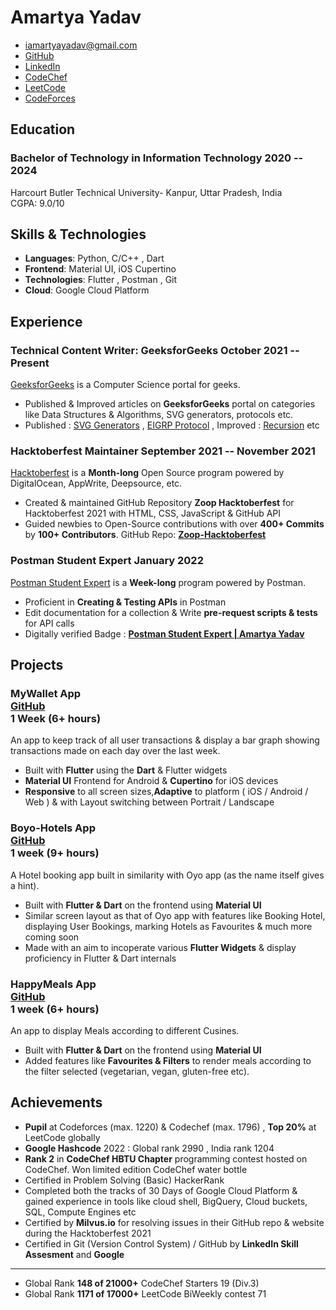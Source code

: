 # Amartya Yadav

- <iamartyayadav@gmail.com>
- [GitHub](https://github.com/iamartyaa)
- [LinkedIn](https://www.linkedin.com/in/iamartyaa/)
- [CodeChef](https://codechef.com/users/evisleye)
- [LeetCode](https://leetcode.com/iamartyaa/)
- [CodeForces](https://codeforces.com/profile/evilseye)

<!-- - [PortFolio](https://iamartyaa.github.io) -->

## Education

### <span class="ed-heading">Bachelor of Technology in Information Technology </span > <span class="technologies">2020 -- 2024 </span>

Harcourt Butler Technical University- Kanpur, Uttar Pradesh, India
<br>
CGPA: 9.0/10 

## Skills & Technologies

- **Languages**: Python, C/C++ , Dart
- **Frontend**: Material UI, iOS Cupertino
- **Technologies**: Flutter , Postman , Git 
- **Cloud**: Google Cloud Platform 

## Experience

### Technical Content Writer: GeeksforGeeks <span class="technologies">October 2021 -- Present</span>

[GeeksforGeeks](https://auth.geeksforgeeks.org/user/iamartyayadav/profile) is a Computer Science portal for geeks.

<!-- #### repo-report <div class="link">[GitHub](https://github.com/ljharb/repo-report)</div> -->

- Published & Improved articles on **GeeksforGeeks** portal on categories like Data Structures & Algorithms, SVG generators, protocols etc.
- Published : [SVG Generators](https://www.geeksforgeeks.org/what-is-svg-generator-in-html5/) , [EIGRP Protocol](https://www.geeksforgeeks.org/what-is-the-benefit-of-eigrp/) , Improved : [Recursion](https://www.geeksforgeeks.org/recursion/) etc

### <span>Hacktoberfest Maintainer</span> <span class="technologies">September 2021 -- November 2021</span>

[Hacktoberfest](https://hacktoberfest.digitalocean.com/) is a **Month-long** Open Source program powered by DigitalOcean, AppWrite, Deepsource, etc.

- Created & maintained GitHub Repository **Zoop Hacktoberfest** for Hacktoberfest 2021 with HTML, CSS, JavaScript & GitHub API 
- Guided newbies to Open-Source contributions with over **400+ Commits** by **100+ Contributors**. GitHub Repo: **[Zoop-Hacktoberfest](https://github.com/evilseye/Zoop-Hacktoberfest)** 

### <span>Postman Student Expert</span> <span class="technologies">January 2022</span>

[Postman Student Expert](https://www.postman.com/company/student-program/) is a **Week-long** program powered by Postman.

- Proficient in **Creating & Testing APIs** in Postman
- Edit documentation for a collection & Write **pre-request scripts & tests** for API calls 
- Digitally verified Badge : **[Postman Student Expert | Amartya Yadav](https://badgr.com/public/assertions/0GUB-Rf7TkCqSkKVWCgsjw?identity__email=iamartyayadav@gmail.com)**

## Projects

### <span class="project-heading">MyWallet App <div class="link">[GitHub](https://github.com/iamartyaa/MyWallet-App) </div></span> <span class="technologies"> 1 Week (6+ hours)</span>

An app to keep track of all user transactions & display a bar graph showing transactions made on each day over the last week.

- Built with **Flutter** using the **Dart** & Flutter widgets
- **Material UI** Frontend for Android & **Cupertino** for iOS devices
- **Responsive** to all screen sizes,**Adaptive** to platform ( iOS / Android / Web ) & with Layout switching between Portrait / Landscape

### <span class="project-heading">Boyo-Hotels App<div class="link">[GitHub](https://github.com/iamartyaa/BoyoHotels-App) </div></span> <span class="technologies">1 week (9+ hours)</span>

A Hotel booking app built in similarity with Oyo app (as the name itself gives a hint).

- Built with **Flutter & Dart** on the frontend using **Material UI**
- Similar screen layout as that of Oyo app with features like Booking Hotel, displaying User Bookings, marking Hotels as Favourites & much more coming soon
- Made with an aim to incoperate various **Flutter Widgets** & display proficiency in Flutter & Dart internals

### <span class="project-heading">HappyMeals App<div class="link">[GitHub](https://github.com/iamartyaa/HappyMeals-App) </div></span> <span class="technologies">1 week (6+ hours)</span>

An app to display Meals according to different Cusines.

- Built with **Flutter & Dart** on the frontend using **Material UI**
- Added features like **Favourites & Filters** to render meals according to the filter selected (vegetarian, vegan, gluten-free etc).

## Achievements

- **Pupil** at Codeforces (max. 1220) & Codechef (max. 1796) , **Top 20%** at LeetCode globally
- **Google Hashcode** 2022 : Global rank 2990 , India rank 1204
- **Rank 2** in **CodeChef HBTU Chapter** programming contest hosted on CodeChef. Won limited edition CodeChef water bottle  
- Certified in Problem Solving (Basic) HackerRank 
- Completed both the tracks of 30 Days of Google Cloud Platform & gained experience in tools like cloud shell, BigQuery, Cloud buckets, SQL, Compute Engines etc
- Certified by **Milvus.io** for resolving issues in their GitHub repo & website during the Hacktoberfest 2021
- Certified in Git (Version Control System) / GitHub by **LinkedIn Skill Assesment** and **Google**

---

- Global Rank **148 of 21000+** CodeChef Starters 19 (Div.3)
- Global Rank **1171 of 17000+** LeetCode BiWeekly contest 71 
